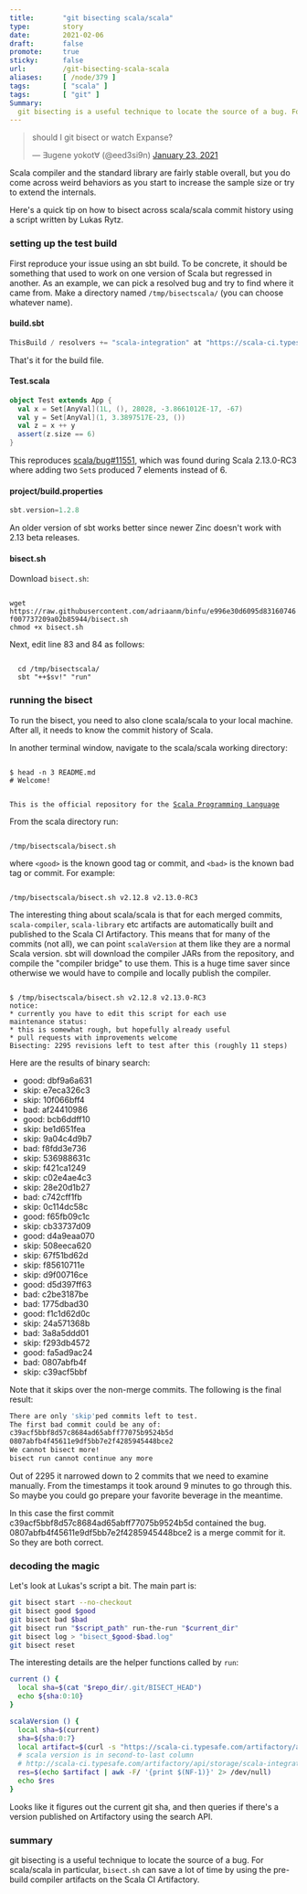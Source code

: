 ```yaml
---
title:       "git bisecting scala/scala"
type:        story
date:        2021-02-06
draft:       false
promote:     true
sticky:      false
url:         /git-bisecting-scala-scala
aliases:     [ /node/379 ]
tags:        [ "scala" ]
tags:        [ "git" ]
Summary:
  git bisecting is a useful technique to locate the source of a bug. For scala/scala in particular, `bisect.sh` can save a lot of time by using the pre-build compiler artifacts on the Scala CI Artifactory.
---
```


<blockquote class="twitter-tweet"><p lang="en" dir="ltr">should I git bisect or watch Expanse?</p>&mdash; ∃ugene yokot∀ (@eed3si9n) <a href="https://twitter.com/eed3si9n/status/1352814320749576192?ref_src=twsrc%5Etfw">January 23, 2021</a></blockquote>

Scala compiler and the standard library are fairly stable overall, but you do come across weird behaviors as you start to increase the sample size or try to extend the internals.

Here's a quick tip on how to bisect across scala/scala commit history using a script written by Lukas Rytz.

### setting up the test build

First reproduce your issue using an sbt build. To be concrete, it should be something that used to work on one version of Scala but regressed in another. As an example, we can pick a resolved bug and try to find where it came from. Make a directory named `/tmp/bisectscala/` (you can choose whatever name).

#### build.sbt

```scala
ThisBuild / resolvers += "scala-integration" at "https://scala-ci.typesafe.com/artifactory/scala-integration/"
```

That's it for the build file.

#### Test.scala

```scala
object Test extends App {
  val x = Set[AnyVal](1L, (), 28028, -3.8661012E-17, -67)
  val y = Set[AnyVal](1, 3.3897517E-23, ())
  val z = x ++ y
  assert(z.size == 6)
}
```

This reproduces [scala/bug#11551](https://github.com/scala/bug/issues/11551), which was found during Scala 2.13.0-RC3 where adding two `Set`s produced 7 elements instead of 6.

#### project/build.properties

```scala
sbt.version=1.2.8
```

An older version of sbt works better since newer Zinc doesn't work with 2.13 beta releases.

#### bisect.sh

Download `bisect.sh`:

<code>
wget https://raw.githubusercontent.com/adriaanm/binfu/e996e30d6095d83160746f007737209a02b85944/bisect.sh
chmod +x bisect.sh
</code>

Next, edit line 83 and 84 as follows:

<code>
  cd /tmp/bisectscala/
  sbt "++$sv!" "run"
</code>

### running the bisect

To run the bisect, you need to also clone scala/scala to your local machine. After all, it needs to know the commit history of Scala.

In another terminal window, navigate to the scala/scala working directory:

<code>
$ head -n 3 README.md
# Welcome!

This is the official repository for the [Scala Programming Language](http://www.scala-lang.org)
</code>

From the scala directory run:

<code>
/tmp/bisectscala/bisect.sh <good> <bad>
</code>

where `<good>` is the known good tag or commit, and `<bad>` is the known bad tag or commit. For example:

<code>
/tmp/bisectscala/bisect.sh v2.12.8 v2.13.0-RC3
</code>

The interesting thing about scala/scala is that for each merged commits, `scala-compiler`, `scala-library` etc artifacts are automatically built and published to the Scala CI Artifactory. This means that for many of the commits (not all), we can point `scalaVersion` at them like they are a normal Scala version. sbt will download the compiler JARs from the repository, and compile the "compiler bridge" to use them. This is a huge time saver since otherwise we would have to compile and locally publish the compiler.

<code>
$ /tmp/bisectscala/bisect.sh v2.12.8 v2.13.0-RC3
notice:
* currently you have to edit this script for each use
maintenance status:
* this is somewhat rough, but hopefully already useful
* pull requests with improvements welcome
Bisecting: 2295 revisions left to test after this (roughly 11 steps)
</code>

Here are the results of binary search:
- good: dbf9a6a631
- skip: e7eca326c3
- skip: 10f066bff4
- bad: af24410986
- good: bcb6ddff10
- skip: be1d651fea
- skip: 9a04c4d9b7
- bad: f8fdd3e736
- skip: 536988631c
- skip: f421ca1249
- skip: c02e4ae4c3
- skip: 28e20d1b27
- bad: c742cff1fb
- skip: 0c114dc58c
- good: f65fb09c1c
- skip: cb33737d09
- good: d4a9eaa070
- skip: 508eeca620
- skip: 67f51bd62d
- skip: f85610711e
- skip: d9f00716ce
- good: d5d397ff63
- bad: c2be3187be
- bad: 1775dbad30
- good: f1c1d62d0c
- skip: 24a571368b
- bad: 3a8a5ddd01
- skip: f293db4572
- good: fa5ad9ac24
- bad: 0807abfb4f
- skip: c39acf5bbf

Note that it skips over the non-merge commits. The following is the final result:

```bash
There are only 'skip'ped commits left to test.
The first bad commit could be any of:
c39acf5bbf8d57c8684ad65abff77075b9524b5d
0807abfb4f45611e9df5bb7e2f4285945448bce2
We cannot bisect more!
bisect run cannot continue any more
```

Out of 2295 it narrowed down to 2 commits that we need to examine manually. From the timestamps it took around 9 minutes to go through this. So maybe you could go prepare your favorite beverage in the meantime.

In this case the first commit c39acf5bbf8d57c8684ad65abff77075b9524b5d contained the bug. 0807abfb4f45611e9df5bb7e2f4285945448bce2 is a merge commit for it. So they are both correct.

### decoding the magic

Let's look at Lukas's script a bit. The main part is:

```bash
git bisect start --no-checkout
git bisect good $good
git bisect bad $bad
git bisect run "$script_path" run-the-run "$current_dir"
git bisect log > "bisect_$good-$bad.log"
git bisect reset
```

The interesting details are the helper functions called by `run`:

```bash
current () {
  local sha=$(cat "$repo_dir/.git/BISECT_HEAD")
  echo ${sha:0:10}
}

scalaVersion () {
  local sha=$(current)
  sha=${sha:0:7}
  local artifact=$(curl -s "https://scala-ci.typesafe.com/artifactory/api/search/artifact?name=$sha" | jq -r '.results | .[] | .uri' | grep "/scala-compiler-.*-$sha.jar")
  # scala version is in second-to-last column
  # http://scala-ci.typesafe.com/artifactory/api/storage/scala-integration/org/scala-lang/scala-compiler/2.13.0-pre-d40e267/scala-compiler-2.13.0-pre-d40e267.jar
  res=$(echo $artifact | awk -F/ '{print $(NF-1)}' 2> /dev/null)
  echo $res
}
```

Looks like it figures out the current git sha, and then queries if there's a version published on Artifactory using the search API.

### summary

git bisecting is a useful technique to locate the source of a bug.
For scala/scala in particular, `bisect.sh` can save a lot of time by using the pre-build compiler artifacts on the Scala CI Artifactory.
